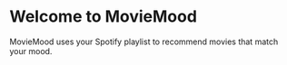 # Welcome to MovieMood

MovieMood uses your Spotify playlist to recommend movies that match your mood.